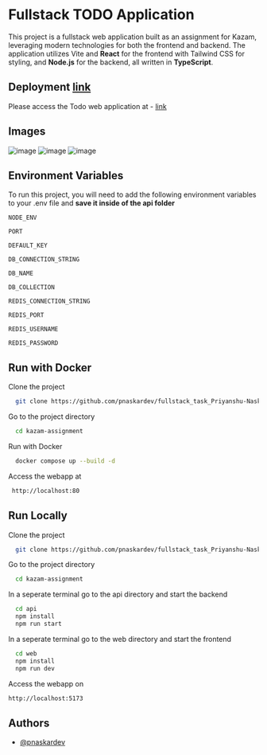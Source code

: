 
# Fullstack TODO Application

This project is a fullstack web application built as an assignment for Kazam, leveraging modern technologies for both the frontend and backend. The application utilizes Vite and **React** for the frontend with Tailwind CSS for styling, and **Node.js** for the backend, all written in **TypeScript**.

## Deployment [link](http://13.233.128.81:80/)
Please access the Todo web application at - [link](http://13.233.128.81:80/)

## Images
![image](https://github.com/user-attachments/assets/0e9b08f6-02ef-4873-935b-aee2fdaf2cd0)
![image](https://github.com/user-attachments/assets/c192561b-1253-4c12-b472-f30106a36638)
![image](https://github.com/user-attachments/assets/5c1a2317-14d6-4bff-ab4e-8eff1d0b185d)




<!-- ## Deployment

Here is the deployed link [Deployment](http://65.0.199.40:80/)

```bash
  http://65.0.199.40:80/
``` -->


## Environment Variables

To run this project, you will need to add the following environment variables to your .env file and **save it inside of the api folder**

`NODE_ENV`

`PORT`

`DEFAULT_KEY`

`DB_CONNECTION_STRING`

`DB_NAME`

`DB_COLLECTION`

`REDIS_CONNECTION_STRING`

`REDIS_PORT`

`REDIS_USERNAME`

`REDIS_PASSWORD`


## Run with Docker

Clone the project

```bash
  git clone https://github.com/pnaskardev/fullstack_task_Priyanshu-Naskar.git
```

Go to the project directory
```bash
  cd kazam-assignment
```

Run with Docker
```bash
  docker compose up --build -d
```

Access the webapp at
```bash
 http://localhost:80
```
## Run Locally

Clone the project

```bash
  git clone https://github.com/pnaskardev/fullstack_task_Priyanshu-Naskar.git
```

Go to the project directory

```bash
  cd kazam-assignment
```

In a seperate terminal go to the api directory
and start the backend 

```bash
  cd api
  npm install
  npm run start
```

In a seperate terminal go to the web directory
and start the frontend

```bash
  cd web
  npm install
  npm run dev
```

Access the webapp on 

```bash
http://localhost:5173
```


## Authors

- [@pnaskardev](https://github.com/pnaskardev)


